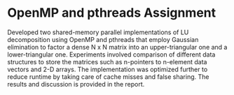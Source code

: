# OpenMP and pthreads Assignment

Developed two shared-memory parallel implementations of LU decomposition using OpenMP and pthreads that employ Gaussian elimination to factor a dense N x N matrix into an upper-triangular one and a lower-triangular one. Experiments involved comparison of different data structures to store the matrices such as n-pointers to n-element data vectors and 2-D arrays. The implementation was optimized further to reduce runtime by taking care of cache misses and false sharing. The results and discussion is provided in the report.